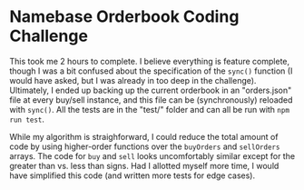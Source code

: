Namebase Orderbook Coding Challenge
==

This took me 2 hours to complete. I believe everything is feature complete, though I was a bit confused about the specification of the `sync()` function (I would have asked, but I was already in too deep in the challenge). Ultimately, I ended up backing up the current orderbook in an "orders.json" file at every buy/sell instance, and this file can be (synchronously) reloaded with `sync()`. All the tests are in the "test/" folder and can all be run with `npm run test`.

While my algorithm is straighforward, I could reduce the total amount of code by using higher-order functions over the `buyOrders` and `sellOrders` arrays. The code for `buy` and `sell` looks uncomfortably similar except for the greater than vs. less than signs. Had I allotted myself more time, I would have simplified this code (and written more tests for edge cases).